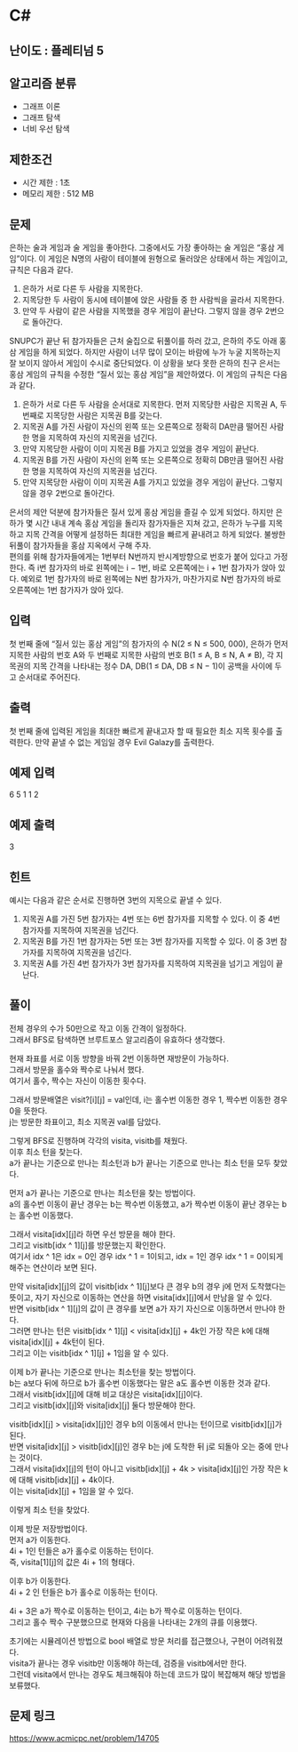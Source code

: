 # C#

## 난이도 : 플레티넘 5

## 알고리즘 분류
  - 그래프 이론
  - 그래프 탐색
  - 너비 우선 탐색

## 제한조건
  - 시간 제한 : 1초
  - 메모리 제한 : 512 MB

## 문제
은하는 술과 게임과 술 게임을 좋아한다. 그중에서도 가장 좋아하는 술 게임은 “홍삼 게임”이다. 이 게임은 N명의 사람이 테이블에 원형으로 둘러앉은 상태에서 하는 게임이고, 규칙은 다음과 같다.<br/>

  1. 은하가 서로 다른 두 사람을 지목한다.
  2. 지목당한 두 사람이 동시에 테이블에 앉은 사람들 중 한 사람씩을 골라서 지목한다.
  3. 만약 두 사람이 같은 사람을 지목했을 경우 게임이 끝난다. 그렇지 않을 경우 2번으로 돌아간다.

SNUPC가 끝난 뒤 참가자들은 근처 술집으로 뒤풀이를 하러 갔고, 은하의 주도 아래 홍삼 게임을 하게 되었다. 하지만 사람이 너무 많이 모이는 바람에 누가 누굴 지목하는지 잘 보이지 않아서 게임이 수시로 중단되었다. 이 상황을 보다 못한 은하의 친구 은서는 홍삼 게임의 규칙을 수정한 “질서 있는 홍삼 게임”을 제안하였다. 이 게임의 규칙은 다음과 같다.<br/>

  1. 은하가 서로 다른 두 사람을 순서대로 지목한다. 먼저 지목당한 사람은 지목권 A, 두 번째로 지목당한 사람은 지목권 B를 갖는다.
  2. 지목권 A를 가진 사람이 자신의 왼쪽 또는 오른쪽으로 정확히 DA만큼 떨어진 사람 한 명을 지목하여 자신의 지목권을 넘긴다.
  3. 만약 지목당한 사람이 이미 지목권 B를 가지고 있었을 경우 게임이 끝난다.
  4. 지목권 B를 가진 사람이 자신의 왼쪽 또는 오른쪽으로 정확히 DB만큼 떨어진 사람 한 명을 지목하여 자신의 지목권을 넘긴다.
  5. 만약 지목당한 사람이 이미 지목권 A를 가지고 있었을 경우 게임이 끝난다. 그렇지 않을 경우 2번으로 돌아간다.

은서의 제안 덕분에 참가자들은 질서 있게 홍삼 게임을 즐길 수 있게 되었다. 하지만 은하가 몇 시간 내내 계속 홍삼 게임을 돌리자 참가자들은 지쳐 갔고, 은하가 누구를 지목하고 지목 간격을 어떻게 설정하든 최대한 게임을 빠르게 끝내려고 하게 되었다. 불쌍한 뒤풀이 참가자들을 홍삼 지옥에서 구해 주자.<br/>
편의를 위해 참가자들에게는 1번부터 N번까지 반시계방향으로 번호가 붙어 있다고 가정한다. 즉 i번 참가자의 바로 왼쪽에는 i − 1번, 바로 오른쪽에는 i + 1번 참가자가 앉아 있다. 예외로 1번 참가자의 바로 왼쪽에는 N번 참가자가, 마찬가지로 N번 참가자의 바로 오른쪽에는 1번 참가자가 앉아 있다.<br/>


## 입력
첫 번째 줄에 “질서 있는 홍삼 게임”의 참가자의 수 N(2 ≤ N ≤ 500, 000), 은하가 먼저 지목한 사람의 번호 A와 두 번째로 지목한 사람의 번호 B(1 ≤ A, B ≤ N, A ≠ B), 각 지목권의 지목 간격을 나타내는 정수 DA, DB(1 ≤ DA, DB ≤ N − 1)이 공백을 사이에 두고 순서대로 주어진다.<br/>


## 출력
첫 번째 줄에 입력된 게임을 최대한 빠르게 끝내고자 할 때 필요한 최소 지목 횟수를 출력한다. 만약 끝낼 수 없는 게임일 경우 Evil Galazy를 출력한다.<br/>


## 예제 입력
6 5 1 1 2<br/>


## 예제 출력
3<br/>


## 힌트
예시는 다음과 같은 순서로 진행하면 3번의 지목으로 끝낼 수 있다.

  1. 지목권 A를 가진 5번 참가자는 4번 또는 6번 참가자를 지목할 수 있다. 이 중 4번 참가자를 지목하여 지목권을 넘긴다.
  2. 지목권 B를 가진 1번 참가자는 5번 또는 3번 참가자를 지목할 수 있다. 이 중 3번 참가자를 지목하여 지목권을 넘긴다.
  3. 지목권 A를 가진 4번 참가자가 3번 참가자를 지목하여 지목권을 넘기고 게임이 끝난다.


## 풀이
전체 경우의 수가 50만으로 작고 이동 간격이 일정하다.<br/>
그래서 BFS로 탐색하면 브루트포스 알고리즘이 유효하다 생각했다.<br/>


현재 좌표를 서로 이동 방향을 바꿔 2번 이동하면 재방문이 가능하다.<br/>
그래서 방문을 홀수와 짝수로 나눠서 했다.<br/>
여기서 홀수, 짝수는 자신이 이동한 횟수다.<br/>


그래서 방문배열은 visit?[i][j] = val인데, i는 홀수번 이동한 경우 1, 짝수번 이동한 경우 0을 뜻한다.<br/>
j는 방문한 좌표이고, 최소 지목권 val를 담았다.<br/>


그렇게 BFS로 진행하며 각각의 visita, visitb를 채웠다.<br/>
이후 최소 턴을 찾는다.<br/>
a가 끝나는 기준으로 만나는 최소턴과 b가 끝나는 기준으로 만나는 최소 턴을 모두 찾았다.<br/>


먼저 a가 끝나는 기준으로 만나는 최소턴을 찾는 방법이다.<br/>
a의 홀수번 이동이 끝난 경우는 b는 짝수번 이동했고, a가 짝수번 이동이 끝난 경우는 b는 홀수번 이동했다.<br/>

그래서 visita[idx][j]라 하면 우선 방문을 해야 한다.<br/>
그리고 visitb[idx ^ 1][j]를 방문했는지 확인한다.<br/>
여기서 idx ^ 1은 idx = 0인 경우 idx ^ 1 = 1이되고, idx = 1인 경우 idx ^ 1 = 0이되게 해주는 연산이라 보면 된다.<br/>


만약 visita[idx][j]의 값이 visitb[idx ^ 1][j]보다 큰 경우 b의 경우 j에 먼저 도착했다는 뜻이고, 자기 자신으로 이동하는 연산을 하면 visita[idx][j]에서 만남을 알 수 있다.<br/>
반면 visitb[idx ^ 1][j]의 값이 큰 경우를 보면 a가 자기 자신으로 이동하면서 만나야 한다.<br/>
그러면 만나는 턴은 visitb[idx ^ 1][j] < visita[idx][j] + 4k인 가장 작은 k에 대해 visita[idx][j] + 4k턴이 된다.<br/>
그리고 이는 visitb[idx ^ 1][j] + 1임을 알 수 있다.<br/>


이제 b가 끝나는 기준으로 만나는 최소턴을 찾는 방법이다.<br/>
b는 a보다 뒤에 하므로 b가 홀수번 이동했다는 말은 a도 홀수번 이동한 것과 같다.<br/>
그래서 visitb[idx][j]에 대해 비교 대상은 visita[idx][j]이다.<br/>
그리고 visitb[idx][j]와 visita[idx][j] 둘다 방문해야 한다.<br/>


visitb[idx][j] > visita[idx][j]인 경우 b의 이동에서 만나는 턴이므로 visitb[idx][j]가 된다.<br/>
반면 visita[idx][j] > visitb[idx][j]인 경우 b는 j에 도착한 뒤 j로 되돌아 오는 중에 만나는 것이다.<br/>
그래서 visita[idx][j]의 턴이 아니고 visitb[idx][j] + 4k > visita[idx][j]인 가장 작은 k에 대해 visitb[idx][j] + 4k이다.<br/>
이는 visita[idx][j] + 1임을 알 수 있다.<br/>


이렇게 최소 턴을 찾았다.<br/>


이제 방문 저장방법이다.<br/>
먼저 a가 이동한다.<br/>
4i + 1인 턴들은 a가 홀수로 이동하는 턴이다.<br/>
즉, visita[1][j]의 값은 4i + 1의 형태다.<br/>


이후 b가 이동한다.<br/>
4i + 2 인 턴들은 b가 홀수로 이동하는 턴이다.<br/>


4i + 3은 a가 짝수로 이동하는 턴이고, 4i는 b가 짝수로 이동하는 턴이다.<br/>
그리고 홀수 짝수 구분했으므로 현재와 다음을 나타내는 2개의 큐를 이용했다.<br/>


초기에는 시뮬레이션 방법으로 bool 배열로 방문 처리를 접근했으나, 구현이 어려워졌다.<br/>
visita가 끝나는 경우 visitb만 이동해야 하는데, 검증을 visitb에서만 한다.<br/>
그런데 visita에서 만나는 경우도 체크해줘야 하는데 코드가 많이 복잡해져 해당 방법을 보류했다.<br/>


## 문제 링크
https://www.acmicpc.net/problem/14705